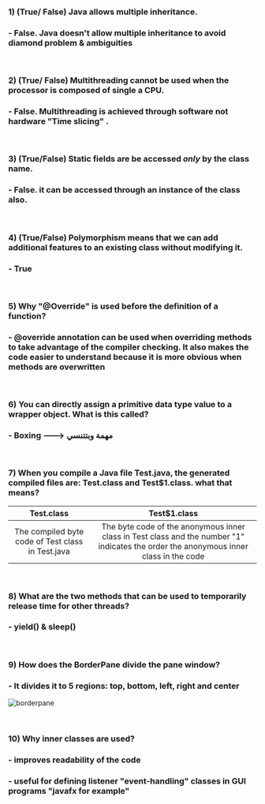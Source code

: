 ### 1) (True/ False) Java allows multiple inheritance. 
### - False. Java doesn't allow multiple inheritance to avoid diamond problem & ambiguities
</br>

### 2) (True/ False) Multithreading cannot be used when the processor is composed of single a CPU.
### - False. Multithreading is achieved through software not hardware "Time slicing" .
</br>

### 3) (True/False) Static fields are be accessed  *only* by the class name.
### - False. it can be accessed through an instance of the class also.
</br>

### 4) (True/False) Polymorphism means that we can add additional features to an existing class without modifying it. 
### - True
</br>

### 5) Why "@Override" is used before the definition of a function? 
### - @override annotation can be used when overriding methods to take advantage of the compiler checking. It also makes the code easier to understand because it is more obvious when methods are overwritten
</br>

### 6) You can directly assign a primitive data type value to a wrapper object. What is this called? 
### - Boxing ---> مهمة وبتتنسي
</br>

### 7) When you compile a Java file Test.java, the generated compiled files are: Test.class and Test$1.class. what that means?
| Test.class | Test$1.class |
| :----------: | :----------: |
| The compiled byte code of Test class in Test.java | The byte code of the anonymous inner class in Test class and the number "1" indicates the order the anonymous inner class in the code |

</br>

### 8) What are the two methods that can be used to temporarily release time for other threads? 
### - yield() & sleep()

</br>

### 9) How does the BorderPane divide the pane window? 
### - It divides it to 5 regions: top, bottom, left, right and center
![borderpane](https://github.com/AhmedBakrXI/-java-exams/assets/114930002/9ba8650c-9641-48bd-8511-46241697d366)

</br>

### 10) Why inner classes are used? 
### - improves readability of the code
### - useful for defining listener "event-handling" classes in GUI programs "javafx for example"


